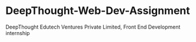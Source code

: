 # DeepThought-Web-Dev-Assignment
DeepThought Edutech Ventures Private Limited, Front End Development internship

